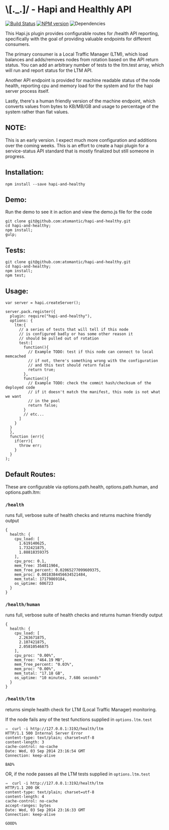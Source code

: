 # \\[._.]/ - Hapi and Healthly API

[![Build Status](https://travis-ci.org/atomantic/hapi-and-healthy.png?branch=master)](https://travis-ci.org/atomantic/hapi-and-healthy)
[![NPM version](https://badge.fury.io/js/hapi-and-healthy.png)](http://badge.fury.io/js/hapi-and-healthy)
![Dependencies](https://david-dm.org/atomantic/hapi-and-healthy.png)

This Hapi.js plugin provides configurable routes for /health API reporting, specifically with the goal of providing valuable endpoints for different consumers. 

The primary consumer is a Local Traffic Manager (LTM), which load balances and adds/removes nodes from rotation based on the API return status. You can add an arbitrary number of tests to the ltm.test array, which will run and report status for the LTM API.

Another API endpoint is provided for machine readable status of the node health, reporting cpu and memory load for the system and for the hapi server process itself.

Lastly, there's a human friendly version of the machine endpoint, which converts values from bytes to KB/MB/GB and usage to percentage of the system rather than flat values.


## NOTE:
This is an early version. I expect much more configuration and additions over the coming weeks. This is an effort to create a hapi plugin for a service-status API standard that is mostly finalized but still someone in progress.

## Installation:

```npm install --save hapi-and-healthy```

## Demo:

Run the demo to see it in action and view the demo.js file for the code
```
git clone git@github.com:atomantic/hapi-and-healthy.git
cd hapi-and-healthy;
npm install;
gulp;
```

## Tests:
```
git clone git@github.com:atomantic/hapi-and-healthy.git
cd hapi-and-healthy;
npm install;
npm test;
```


## Usage:

```
var server = hapi.createServer();

server.pack.register({
  plugin: require("hapi-and-healthy"),
  options: {
    ltm:{
      // a series of tests that will tell if this node
      // is configured badly or has some other reason it
      // should be pulled out of rotation
      test:[
        function(){
          // Example TODO: test if this node can connect to local memcached
          // if not, there's something wrong with the configuration
          // and this test should return false
          return true;
        },
        function(){
          // Example TODO: check the commit hash/checksum of the deployed code
          // if it doesn't match the manifest, this node is not what we want
          // in the pool
          return false;
        }
        // etc...
      ]
    }
  }
  },
  function (err){
    if(err){
      throw err;
    }
  }
);
```

## Default Routes:

These are configurable via options.path.health, options.path.human, and options.path.ltm:

### `/health`
runs full, verbose suite of health checks and returns machine friendly output

```
{
  health: {
    cpu_load: [
      1.619140625,
      1.732421875,
      1.88818359375
    ],
    cpu_proc: 0.1,
    mem_free: 354811904,
    mem_free_percent: 0.02065277099609375,
    mem_proc: 0.0018384456634521484,
    mem_total: 17179869184,
    os_uptime: 606723
  }
}
```


### `/health/human`
runs full, verbose suite of health checks and returns human friendly output
```
{
  health: {
    cpu_load: [
      2.263671875,
      2.107421875,
      2.05810546875
    ],
    cpu_proc: "0.00%",
    mem_free: "464.19 MB",
    mem_free_percent: "0.03%",
    mem_proc: "0.00%",
    mem_total: "17.18 GB",
    os_uptime: "10 minutes, 7.686 seconds"
  }
}
```

### `/health/ltm`
returns simple health check for LTM (Local Traffic Manager) monitoring.

If the node fails any of the test functions supplied in `options.ltm.test`
```
⇒  curl -i http://127.0.0.1:3192/health/ltm
HTTP/1.1 500 Internal Server Error
content-type: text/plain; charset=utf-8
content-length: 3
cache-control: no-cache
Date: Wed, 03 Sep 2014 23:16:54 GMT
Connection: keep-alive

BAD%
```

OR, if the node passes all the LTM tests supplied in `options.ltm.test`
```
⇒  curl -i http://127.0.0.1:3192/health/ltm
HTTP/1.1 200 OK
content-type: text/plain; charset=utf-8
content-length: 4
cache-control: no-cache
accept-ranges: bytes
Date: Wed, 03 Sep 2014 23:16:33 GMT
Connection: keep-alive

GOOD%
```
